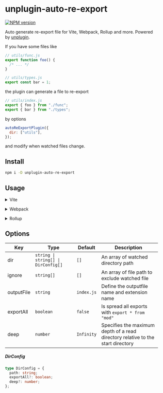 # unplugin-auto-re-export

[![NPM version](https://img.shields.io/npm/v/unplugin-auto-re-export?color=orange&label=npm)](https://www.npmjs.com/package/unplugin-auto-re-export)

Auto generate re-export file for Vite, Webpack, Rollup and more. Powered by <a href="https://github.com/unjs/unplugin">unplugin</a>.

If you have some files like

```js
// utils/func.js
export function foo() {
  /* ... */
}

// utils/types.js
export const bar = 1;
```

the plugin can generate a file to re-export

```js
// utils/index.js
export { foo } from "./func";
export { bar } from "./types";
```

by options

```js
autoReExportPlugin({
  dir: ["utils"],
});
```

and modify when watched files change.

## Install

```bash
npm i -D unplugin-auto-re-export
```

## Usage

<details>
<summary>Vite</summary><br>

```ts
// vite.config.ts
import autoReExportPlugin from "unplugin-auto-re-export/vite";

export default defineConfig({
  plugins: [
    autoReExportPlugin({
      /* options */
    }),
  ],
});
```

<br></details>

<details>
<summary>Webpack</summary><br>

```ts
// webpack.config.js
module.exports = {
  /* ... */
  plugins: [
    require("unplugin-auto-re-export/webpack")({
      /* options */
    }),
  ],
};
```

<br></details>

<details>
<summary>Rollup</summary><br>

```ts
// rollup.config.js
import autoReExportPlugin from "unplugin-auto-re-export/rollup";

export default {
  plugins: [
    autoReExportPlugin({
      /* options */
    }),
  ],
};
```

<br></details>

## Options

| Key        | Type                                 | Default    | Description                                                                     |
| ---------- | ------------------------------------ | ---------- | ------------------------------------------------------------------------------- |
| dir        | `string \| string[] \| DirConfig[] ` | `[]`       | An array of watched directory path                                              |
| ignore     | `string[]`                           | `[]`       | An array of file path to exclude watched file                                   |
| outputFile | `string`                             | `index.js` | Define the outputfile name and extension name                                   |
| exportAll  | `boolean`                            | `false`    | Is spread all exports with `export * from "mod"`                                |
| deep       | `number`                             | `Infinity` | Specifies the maximum depth of a read directory relative to the start directory |

##### DirConfig

```ts
type DirConfig = {
  path: string;
  exportAll?: boolean;
  deep?: number;
};
```
